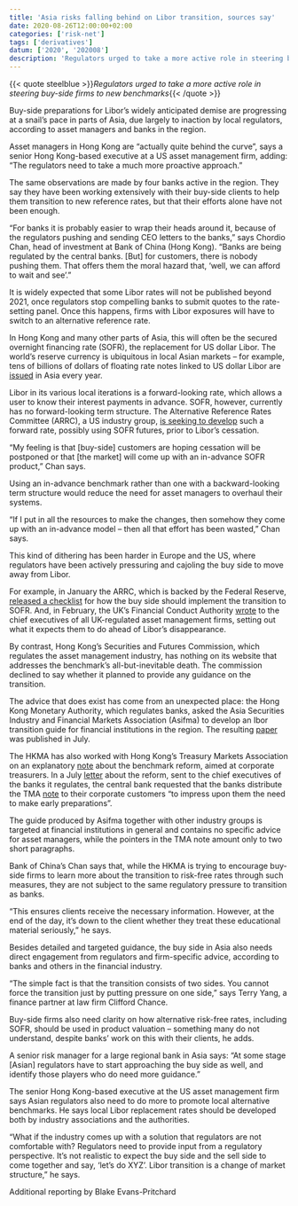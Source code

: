 ```yaml
---
title: 'Asia risks falling behind on Libor transition, sources say'
date: 2020-08-26T12:00:00+02:00
categories: ['risk-net']
tags: ['derivatives']
datum: ['2020', '202008']
description: 'Regulators urged to take a more active role in steering buy-side firms to new benchmarks'
---
```


{{< quote steelblue >}}_Regulators urged to take a more active role in steering buy-side firms to new benchmarks_{{< /quote >}}

Buy-side preparations for Libor’s widely anticipated demise are progressing at a snail’s pace in parts of Asia, due largely to inaction by local regulators, according to asset managers and banks in the region.

Asset managers in Hong Kong are “actually quite behind the curve”, says a senior Hong Kong-based executive at a US asset management firm, adding: “The regulators need to take a much more proactive approach.”

The same observations are made by four banks active in the region. They say they have been working extensively with their buy-side clients to help them transition to new reference rates, but that their efforts alone have not been enough.

“For banks it is probably easier to wrap their heads around it, because of the regulators pushing and sending CEO letters to the banks,” says Chordio Chan, head of investment at Bank of China (Hong Kong). “Banks are being regulated by the central banks. [But] for customers, there is nobody pushing them. That offers them the moral hazard that, ‘well, we can afford to wait and see’.”

It is widely expected that some Libor rates will not be published beyond 2021, once regulators stop compelling banks to submit quotes to the rate-setting panel. Once this happens, firms with Libor exposures will have to switch to an alternative reference rate.

In Hong Kong and many other parts of Asia, this will often be the secured overnight financing rate (SOFR), the replacement for US dollar Libor. The world’s reserve currency is ubiquitous in local Asian markets – for example, tens of billions of dollars of floating rate notes linked to US dollar Libor are [issued](https://www.risk.net/derivatives/7658756/asia-debt-market-suffers-sofr-inertia) in Asia every year.

Libor in its various local iterations is a forward-looking rate, which allows a user to know their interest payments in advance. SOFR, however, currently has no forward-looking term structure. The Alternative Reference Rates Committee (ARRC), a US industry group, [is seeking to develop](https://www.risk.net/derivatives/7425721/fast-track-sofr-term-rate-says-jp-morgans-pluta) such a forward rate, possibly using SOFR futures, prior to Libor’s cessation.

“My feeling is that [buy-side] customers are hoping cessation will be postponed or that [the market] will come up with an in-advance SOFR product,” Chan says.

Using an in-advance benchmark rather than one with a backward-looking term structure would reduce the need for asset managers to overhaul their systems.

“If I put in all the resources to make the changes, then somehow they come up with an in-advance model – then all that effort has been wasted,” Chan says.

This kind of dithering has been harder in Europe and the US, where regulators have been actively pressuring and cajoling the buy side to move away from Libor.

For example, in January the ARRC, which is backed by the Federal Reserve, [released a checklist](https://www.newyorkfed.org/medialibrary/Microsites/arrc/files/2020/ARRC_Buy_Side_Checklist.pdf) for how the buy side should implement the transition to SOFR. And, in February, the UK’s Financial Conduct Authority [wrote](https://fca.org.uk/publication/correspondence/dear-ceo-asset-management-libor.pdf) to the chief executives of all UK-regulated asset management firms, setting out what it expects them to do ahead of Libor’s disappearance.

By contrast, Hong Kong’s Securities and Futures Commission, which regulates the asset management industry, has nothing on its website that addresses the benchmark’s all-but-inevitable death. The commission declined to say whether it planned to provide any guidance on the transition.

The advice that does exist has come from an unexpected place: the Hong Kong Monetary Authority, which regulates banks, asked the Asia Securities Industry and Financial Markets Association (Asifma) to develop an Ibor transition guide for financial institutions in the region. The resulting [paper](https://www.asifma.org/wp-content/uploads/2020/07/asifma-aplma-icma-isda-ibor-transition-guide-for-asia.pdf) was published in July.

The HKMA has also worked with Hong Kong’s Treasury Markets Association on an explanatory [note](http://www.tma.org.hk/FixingsFile/LIBOR_Transition_Points_for_Corporate_Treasurers.pdf?203) about the benchmark reform, aimed at corporate treasurers. In a July [letter](https://www.hkma.gov.hk/media/eng/doc/key-information/guidelines-and-circular/2020/20200710e1.pdf?172) about the reform, sent to the chief executives of the banks it regulates, the central bank requested that the banks distribute the TMA [note](http://www.tma.org.hk/FixingsFile/LIBOR_Transition_Points_for_Corporate_Treasurers.pdf?203) to their corporate customers “to impress upon them the need to make early preparations”.

The guide produced by Asifma together with other industry groups is targeted at financial institutions in general and contains no specific advice for asset managers, while the pointers in the TMA note amount only to two short paragraphs.

Bank of China’s Chan says that, while the HKMA is trying to encourage buy-side firms to learn more about the transition to risk-free rates through such measures, they are not subject to the same regulatory pressure to transition as banks.

“This ensures clients receive the necessary information. However, at the end of the day, it’s down to the client whether they treat these educational material seriously,” he says.

Besides detailed and targeted guidance, the buy side in Asia also needs direct engagement from regulators and firm-specific advice, according to banks and others in the financial industry.

“The simple fact is that the transition consists of two sides. You cannot force the transition just by putting pressure on one side,” says Terry Yang, a finance partner at law firm Clifford Chance.

Buy-side firms also need clarity on how alternative risk-free rates, including SOFR, should be used in product valuation – something many do not understand, despite banks’ work on this with their clients, he adds.

A senior risk manager for a large regional bank in Asia says: “At some stage [Asian] regulators have to start approaching the buy side as well, and identify those players who do need more guidance.”

The senior Hong Kong-based executive at the US asset management firm says Asian regulators also need to do more to promote local alternative benchmarks. He says local Libor replacement rates should be developed both by industry associations and the authorities.

“What if the industry comes up with a solution that regulators are not comfortable with? Regulators need to provide input from a regulatory perspective. It’s not realistic to expect the buy side and the sell side to come together and say, ‘let’s do XYZ’. Libor transition is a change of market structure,” he says.

Additional reporting by Blake Evans-Pritchard


